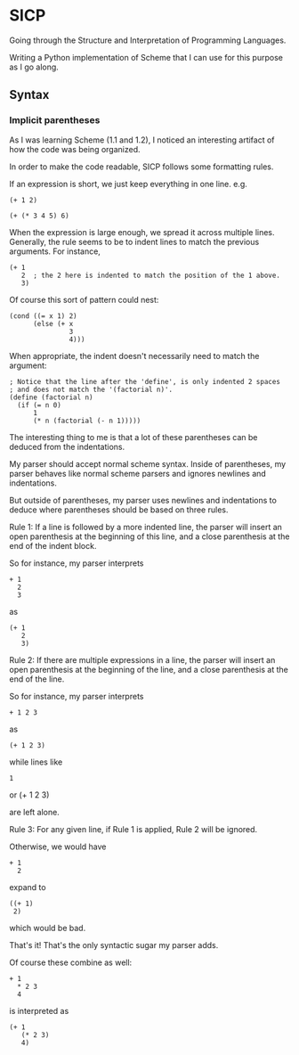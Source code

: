 SICP
====

Going through the Structure and Interpretation of Programming Languages.

Writing a Python implementation of Scheme that I can use for this purpose as I go along.


Syntax
------

### Implicit parentheses

As I was learning Scheme (1.1 and 1.2), I noticed an interesting artifact of how the code was being organized.

In order to make the code readable, SICP follows some formatting rules.

If an expression is short, we just keep everything in one line. e.g.

    (+ 1 2)

    (+ (* 3 4 5) 6)

When the expression is large enough, we spread it across multiple lines. Generally, the rule seems to be to indent lines to match the previous arguments. For instance,

    (+ 1
       2  ; the 2 here is indented to match the position of the 1 above.
       3)

Of course this sort of pattern could nest:

    (cond ((= x 1) 2)
          (else (+ x
                   3
                   4)))

When appropriate, the indent doesn't necessarily need to match the argument:

    ; Notice that the line after the 'define', is only indented 2 spaces
    ; and does not match the '(factorial n)'.
    (define (factorial n)
      (if (= n 0)
          1
          (* n (factorial (- n 1)))))


The interesting thing to me is that a lot of these parentheses can be deduced from the indentations.

My parser should accept normal scheme syntax. Inside of parentheses, my parser behaves like normal scheme parsers and ignores newlines and indentations.

But outside of parentheses, my parser uses newlines and indentations to deduce where parentheses should be based on three rules.

  Rule 1: If a line is followed by a more indented line, the parser will insert an open parenthesis at the beginning of this line, and a close parenthesis at the end of the indent block.

So for instance, my parser interprets

    + 1
      2
      3

as

    (+ 1
       2
       3)

  Rule 2: If there are multiple expressions in a line, the parser will insert an open parenthesis at the beginning of the line, and a close parenthesis at the end of the line.

So for instance, my parser interprets

    + 1 2 3

as

    (+ 1 2 3)

while lines like

    1

or
    (+ 1 2 3)

are left alone.

  Rule 3: For any given line, if Rule 1 is applied, Rule 2 will be ignored.

Otherwise, we would have

    + 1
      2

expand to

    ((+ 1)
     2)

which would be bad.

That's it! That's the only syntactic sugar my parser adds.

Of course these combine as well:

    + 1
      * 2 3
      4

is interpreted as

    (+ 1
       (* 2 3)
       4)

